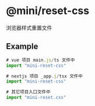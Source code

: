 # @mini/reset-css

浏览器样式重置文件

## Example

```js
# vue 项目 main.js/ts 文件中
import "mini-reset-css"

# nextjs 项目 _app.j/tsx 文件中
import "mini-reset-css"

# 其它项目入口文件中
import "mini-reset.css"
```
